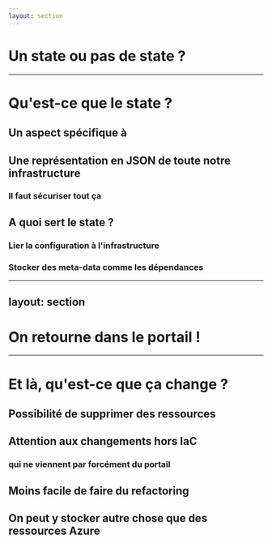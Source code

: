 ```yaml
---
layout: section
---
```


# Un state ou pas de state ?

---

# Qu'est-ce que le state ?

## Un aspect spécifique à <logos-terraform-icon />

## Une représentation en JSON de toute notre infrastructure 
### Il faut sécuriser tout ça <twemoji-face-screaming-in-fear />

## A quoi sert le state ?
### Lier la configuration à l'infrastructure
### Stocker des meta-data comme les dépendances

---
layout: section
---

# On retourne dans le portail !

---

# Et là, qu'est-ce que ça change ?

## Possibilité de supprimer des ressources

## Attention aux changements hors IaC <twemoji-warning />  
### qui ne viennent par forcément du portail <twemoji-face-with-monocle />

## Moins facile de faire du refactoring

## On peut y stocker autre chose que des ressources Azure
